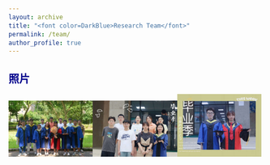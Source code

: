 ```yaml
---
layout: archive
title: "<font color=DarkBlue>Research Team</font>"
permalink: /team/
author_profile: true
---
```


<h2><font color=DarkBlue>照片</font></h2>

<img src="/images/graduate1.jpg" width="33%"><img src="/images/graduate2.jpg" width="33%"><img src="/images/graduate3.jpg" width="33%">



